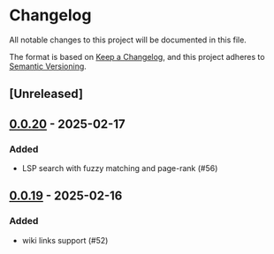 # Changelog

All notable changes to this project will be documented in this file.

The format is based on [Keep a Changelog](https://keepachangelog.com/en/1.0.0/),
and this project adheres to [Semantic Versioning](https://semver.org/spec/v2.0.0.html).

## [Unreleased]

## [0.0.20](https://github.com/iwe-org/iwe/compare/iwes-v0.0.19...iwes-v0.0.20) - 2025-02-17

### Added

- LSP search with fuzzy matching and page-rank (#56)

## [0.0.19](https://github.com/iwe-org/iwe/compare/iwes-v0.0.18...iwes-v0.0.19) - 2025-02-16

### Added

- wiki links support (#52)
